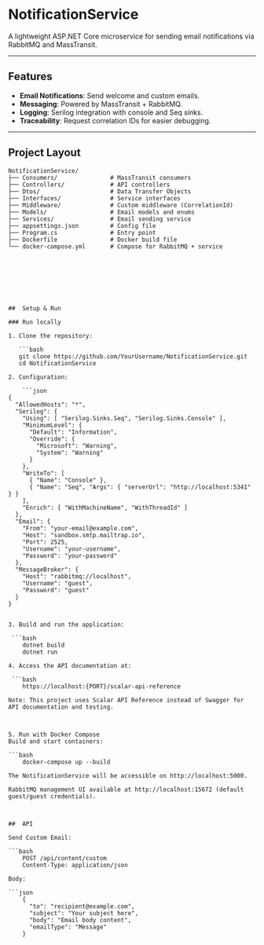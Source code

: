 ﻿# NotificationService

A lightweight ASP.NET Core microservice for sending email notifications via RabbitMQ and MassTransit. 

---

##  Features

- **Email Notifications**: Send welcome and custom emails.
- **Messaging**: Powered by MassTransit + RabbitMQ.
- **Logging**: Serilog integration with console and Seq sinks.
- **Traceability**: Request correlation IDs for easier debugging.

---

##  Project Layout

```plaintext
NotificationService/
├── Consumers/               # MassTransit consumers
├── Controllers/             # API controllers
├── Dtos/                    # Data Transfer Objects
├── Interfaces/              # Service interfaces
├── Middleware/              # Custom middleware (CorrelationId)
├── Models/                  # Email models and enums
├── Services/                # Email sending service
├── appsettings.json         # Config file
├── Program.cs               # Entry point
├── Dockerfile               # Docker build file
└── docker-compose.yml       # Compose for RabbitMQ + service








##  Setup & Run

### Run locally

1. Clone the repository:

   ```bash
   git clone https://github.com/YourUsername/NotificationService.git
   cd NotificationService

2. Configuration:
	
	```json
{
  "AllowedHosts": "*",
  "Serilog": {
    "Using": [ "Serilog.Sinks.Seq", "Serilog.Sinks.Console" ],
    "MinimumLevel": {
      "Default": "Information",
      "Override": {
        "Microsoft": "Warning",
        "System": "Warning"
      }
    },
    "WriteTo": [
      { "Name": "Console" },
      { "Name": "Seq", "Args": { "serverUrl": "http://localhost:5341" } }
    ],
    "Enrich": [ "WithMachineName", "WithThreadId" ]
  },
  "Email": {
    "From": "your-email@example.com",
    "Host": "sandbox.smtp.mailtrap.io",
    "Port": 2525,
    "Username": "your-username",
    "Password": "your-password"
  },
  "MessageBroker": {
    "Host": "rabbitmq://localhost",
    "Username": "guest",
    "Password": "guest"
  }
}


3. Build and run the application:

 ```bash
    dotnet build
    dotnet run

4. Access the API documentation at:

 ```bash
    https://localhost:{PORT}/scalar-api-reference

Note: This project uses Scalar API Reference instead of Swagger for API documentation and testing.



5. Run with Docker Compose
Build and start containers:

```bash
    docker-compose up --build

The NotificationService will be accessible on http://localhost:5000.

RabbitMQ management UI available at http://localhost:15672 (default guest/guest credentials).



##  API

Send Custom Email:

```bash
    POST /api/content/custom
    Content-Type: application/json

Body:

```json
    {
      "to": "recipient@example.com",
      "subject": "Your subject here",
      "body": "Email body content",
      "emailType": "Message"
    }
